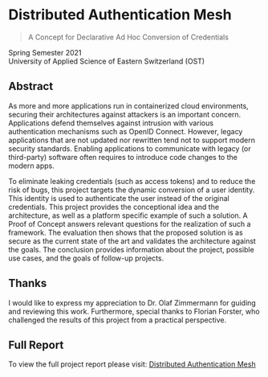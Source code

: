 # Distributed Authentication Mesh

> A Concept for Declarative Ad Hoc Conversion of Credentials

Spring Semester 2021\
University of Applied Science of Eastern Switzerland (OST)

## Abstract

As more and more applications run in containerized cloud environments, securing their architectures against attackers is an important concern. Applications defend themselves against intrusion with various authentication mechanisms such as OpenID Connect. However, legacy applications that are not updated nor rewritten tend not to support modern security standards. Enabling applications to communicate with legacy (or third-party) software often requires to introduce code changes to the modern apps.

To eliminate leaking credentials (such as access tokens) and to reduce the risk of bugs, this project targets the dynamic conversion of a user identity. This identity is used to authenticate the user instead of the original credentials. This project provides the conceptional idea and the architecture, as well as a platform specific example of such a solution. A Proof of Concept answers relevant questions for the realization of such a framework. The evaluation then shows that the proposed solution is as secure as the current state of the art and validates the architecture against the goals. The conclusion provides information about the project, possible use cases, and the goals of follow-up projects.

## Thanks

I would like to express my appreciation to Dr. Olaf Zimmermann for guiding and reviewing this work. Furthermore, special thanks to Florian Forster, who challenged the results of this project from a practical perspective.

## Full Report

To view the full project report please visit:
[Distributed Authentication Mesh](https://buehler.github.io/mse-project-thesis-1/report.pdf)
